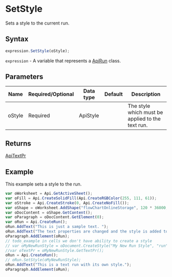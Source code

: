 # SetStyle

Sets a style to the current run.

## Syntax

```javascript
expression.SetStyle(oStyle);
```

`expression` - A variable that represents a [ApiRun](../ApiRun.md) class.

## Parameters

| **Name** | **Required/Optional** | **Data type** | **Default** | **Description** |
| ------------- | ------------- | ------------- | ------------- | ------------- |
| oStyle | Required | ApiStyle |  | The style which must be applied to the text run. |

## Returns

[ApiTextPr](../../ApiTextPr/ApiTextPr.md)

## Example

This example sets a style to the run.

```javascript editor-xlsx
var oWorksheet = Api.GetActiveSheet();
var oFill = Api.CreateSolidFill(Api.CreateRGBColor(255, 111, 61));
var oStroke = Api.CreateStroke(0, Api.CreateNoFill());
var oShape = oWorksheet.AddShape("flowChartOnlineStorage", 120 * 36000, 70 * 36000, oFill, oStroke, 0, 2 * 36000, 0, 3 * 36000);
var oDocContent = oShape.GetContent();
var oParagraph = oDocContent.GetElement(0);
var oRun = Api.CreateRun();
oRun.AddText("This is just a sample text. ");
oRun.AddText("The text properties are changed and the style is added to the paragraph. ");
oParagraph.AddElement(oRun);
// todo_example in cells we don't have ability to create a style
// var oMyNewRunStyle = oDocument.CreateStyle("My New Run Style", "run");
//var oTextPr = oMyNewRunStyle.GetTextPr();
oRun = Api.CreateRun();
// oRun.SetStyle(oMyNewRunStyle);
oRun.AddText("This is a text run with its own style.");
oParagraph.AddElement(oRun);
```
